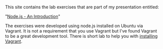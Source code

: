 
This site contains the lab exercises that are part of my presentation entitled:

"[Node.js - An Introduction](http://slides.com/rkiel/node-js-intro#/)"

The exercises were developed using node.js installed on Ubuntu via Vagrant.
It is not a requirement that you use Vagrant but I've found Vagrant to be a great development tool.
There is short lab to help you with [installing Vagrant](https://github.com/rkiel/node-intro/wiki/Lab-:-Installing-Vagrant).
